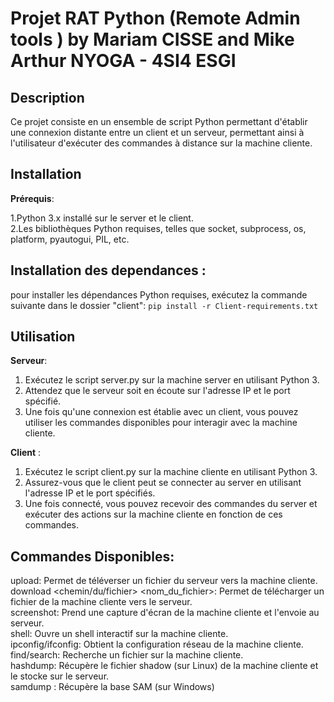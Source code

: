 # **Projet RAT Python (Remote Admin tools ) by Mariam CISSE and Mike Arthur NYOGA - 4SI4 ESGI**

## **Description**

Ce projet consiste en un ensemble de script Python permettant d'établir une connexion distante entre un client et un serveur, permettant ainsi à l'utilisateur d'exécuter des commandes à distance sur la machine cliente.  

## **Installation**

**Prérequis**:
	
1.Python 3.x installé sur le server et le client.  
2.Les bibliothèques Python requises, telles que socket, subprocess, os, platform, pyautogui, PIL, etc.  

## **Installation des dependances** :
pour installer les dépendances Python requises, exécutez la commande suivante dans le dossier "client":
		```pip install -r Client-requirements.txt```
		
## **Utilisation**

**Serveur**:
			
1. Exécutez le script server.py sur la machine server en utilisant Python 3.
2. Attendez que le serveur soit en écoute sur l'adresse IP et le port spécifié.
3. Une fois qu'une connexion est établie avec un client, vous pouvez utiliser les commandes disponibles pour interagir avec la machine cliente.

**Client** :

1. Exécutez le script client.py sur la machine cliente en utilisant Python 3.  
2. Assurez-vous que le client peut se connecter au server en utilisant l'adresse IP et le port spécifiés.  
3. Une fois connecté, vous pouvez recevoir des commandes du server et exécuter des actions sur la machine cliente en fonction de ces commandes.  

	
## **Commandes Disponibles**: 

upload: Permet de téléverser un fichier du serveur vers la machine cliente.  
download <chemin/du/fichier> <nom_du_fichier>: Permet de télécharger un fichier de la machine cliente vers le serveur.  
screenshot: Prend une capture d'écran de la machine cliente et l'envoie au serveur.  
shell: Ouvre un shell interactif sur la machine cliente.  
ipconfig/ifconfig: Obtient la configuration réseau de la machine cliente.  
find/search: Recherche un fichier sur la machine cliente.  
hashdump: Récupère le fichier shadow (sur Linux) de la machine cliente et le stocke sur le serveur.  
samdump :  Récupère la base SAM (sur Windows) 
